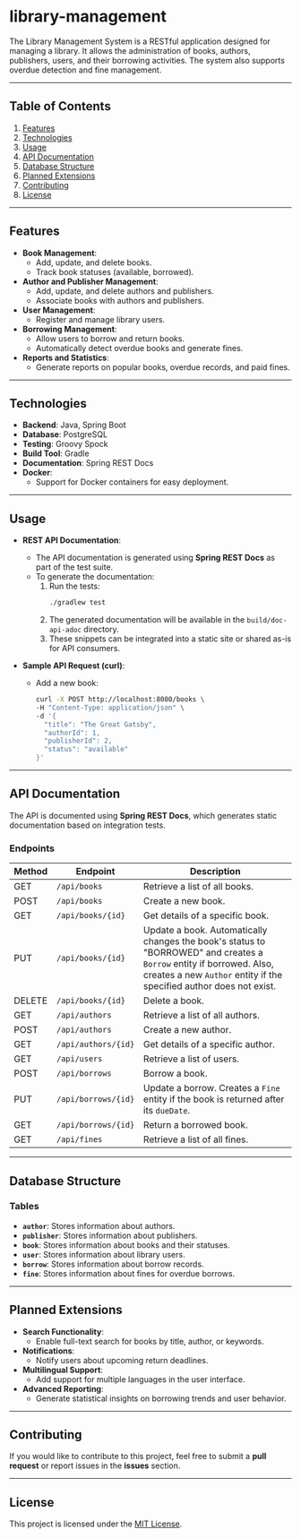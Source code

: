 # library-management

The Library Management System is a RESTful application designed for managing a library. It allows the administration of books, authors, publishers, users, and their borrowing activities. The system also supports overdue detection and fine management.

---

## Table of Contents

1. [Features](#features)
2. [Technologies](#technologies)
3. [Usage](#usage)
4. [API Documentation](#api-documentation)
5. [Database Structure](#database-structure)
6. [Planned Extensions](#planned-extensions)
7. [Contributing](#contributing)
8. [License](#license)

---

## Features

- **Book Management**:
    - Add, update, and delete books.
    - Track book statuses (available, borrowed).
- **Author and Publisher Management**:
    - Add, update, and delete authors and publishers.
    - Associate books with authors and publishers.
- **User Management**:
    - Register and manage library users.
- **Borrowing Management**:
    - Allow users to borrow and return books.
    - Automatically detect overdue books and generate fines.
- **Reports and Statistics**:
    - Generate reports on popular books, overdue records, and paid fines.

---

## Technologies

- **Backend**: Java, Spring Boot
- **Database**: PostgreSQL
- **Testing**: Groovy Spock
- **Build Tool**: Gradle
- **Documentation**: Spring REST Docs
- **Docker**:
    - Support for Docker containers for easy deployment.

---

## Usage

- **REST API Documentation**:
    - The API documentation is generated using **Spring REST Docs** as part of the test suite.
    - To generate the documentation:
        1. Run the tests:
           ```bash
           ./gradlew test
           ```
        2. The generated documentation will be available in the `build/doc-api-adoc` directory.
        3. These snippets can be integrated into a static site or shared as-is for API consumers.

- **Sample API Request (curl)**:
    - Add a new book:
      ```bash
      curl -X POST http://localhost:8080/books \
      -H "Content-Type: application/json" \
      -d '{
        "title": "The Great Gatsby",
        "authorId": 1,
        "publisherId": 2,
        "status": "available"
      }'
      ```

---

## API Documentation

The API is documented using **Spring REST Docs**, which generates static documentation based on integration tests.

### Endpoints

| Method | Endpoint            | Description                                                                                                                                                                                 |
|--------|---------------------|---------------------------------------------------------------------------------------------------------------------------------------------------------------------------------------------|
| GET    | `/api/books`        | Retrieve a list of all books.                                                                                                                                                               |
| POST   | `/api/books`        | Create a new book.                                                                                                                                                                          |
| GET    | `/api/books/{id}`   | Get details of a specific book.                                                                                                                                                             |
| PUT    | `/api/books/{id}`   | Update a book. Automatically changes the book's status to "BORROWED" and creates a `Borrow` entity if borrowed. Also, creates a new `Author` entity if the specified author does not exist. |
| DELETE | `/api/books/{id}`   | Delete a book.                                                                                                                                                                              |
| GET    | `/api/authors`      | Retrieve a list of all authors.                                                                                                                                                             |
| POST   | `/api/authors`      | Create a new author.                                                                                                                                                                        |
| GET    | `/api/authors/{id}` | Get details of a specific author.                                                                                                                                                           |
| GET    | `/api/users`        | Retrieve a list of users.                                                                                                                                                                   |
| POST   | `/api/borrows`      | Borrow a book.                                                                                                                                                                              |
| PUT    | `/api/borrows/{id}` | Update a borrow. Creates a `Fine` entity if the book is returned after its `dueDate`.                                                                                                       |
| GET    | `/api/borrows/{id}` | Return a borrowed book.                                                                                                                                                                     |
| GET    | `/api/fines`        | Retrieve a list of all fines.                                                                                                                                                               |

---

## Database Structure

### Tables

- **`author`**: Stores information about authors.
- **`publisher`**: Stores information about publishers.
- **`book`**: Stores information about books and their statuses.
- **`user`**: Stores information about library users.
- **`borrow`**: Stores information about borrow records.
- **`fine`**: Stores information about fines for overdue borrows.

---

## Planned Extensions

- **Search Functionality**:
    - Enable full-text search for books by title, author, or keywords.
- **Notifications**:
    - Notify users about upcoming return deadlines.
- **Multilingual Support**:
    - Add support for multiple languages in the user interface.
- **Advanced Reporting**:
    - Generate statistical insights on borrowing trends and user behavior.

---

## Contributing

If you would like to contribute to this project, feel free to submit a **pull request** or report issues in the **issues** section.

---

## License

This project is licensed under the [MIT License](LICENSE).
